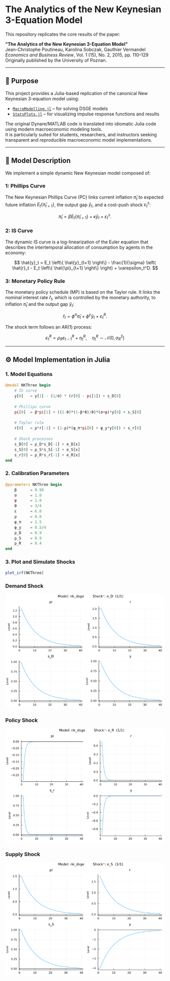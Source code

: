 # The Analytics of the New Keynesian 3-Equation Model

This repository replicates the core results of the paper:

**"The Analytics of the New Keynesian 3-Equation Model"**  
Jean-Christophe Poutineau, Karolina Sobczak, Gauthier Vermandel  
_Economics and Business Review_, Vol. 1 (15), No. 2, 2015, pp. 110–129  
Originally published by the University of Poznan.

---

## 📌 Purpose

This project provides a Julia-based replication of the canonical New Keynesian 3-equation model using:

- [`MacroModelling.jl`](https://github.com/IMFS-MMB/MacroModelling.jl) – for solving DSGE models
- [`StatsPlots.jl`](https://github.com/JuliaPlots/StatsPlots.jl) – for visualizing impulse response functions and results

The original Dynare/MATLAB code is translated into idiomatic Julia code using modern macroeconomic modeling tools.  
It is particularly suited for students, researchers, and instructors seeking transparent and reproducible macroeconomic model implementations.

---

## 📘 Model Description

We implement a simple dynamic New Keynesian model composed of:

### 1: Phillips Curve

The New Keynesian Phillips Curve (PC) links current inflation $\hat{\pi}_t$ to expected future inflation $E_t\{\hat{\pi}_{t+1}\}$, the output gap $\hat{y}_t$, and a cost-push shock $\varepsilon_t^s$:

$$
\hat{\pi}_t = \beta E_t \left\{ \hat{\pi}_{t+1} \right\} + \kappa \hat{y}_t + \varepsilon_t^s.
$$

### 2: IS Curve

The dynamic IS curve is a log-linearization of the Euler equation that describes the intertemporal allocation of consumption by agents in the economy:

$$
\hat{y}_t = E_t \left\{ \hat{y}_{t+1} \right\} - \frac{1}{\sigma} \left( \hat{r}_t - E_t \left\{ \hat{\pi}_{t+1} \right\} \right) + \varepsilon_t^D.
$$

### 3: Monetary Policy Rule

The monetary policy schedule (MP) is based on the Taylor rule. It links the nominal interest rate $\hat{r}_t$, which is controlled by the monetary authority, to inflation $\hat{\pi}_t$ and the output gap $\hat{y}_t$:

$$
\hat{r}_t = \phi^{\pi} \hat{\pi}_t + \phi^{y} \hat{y}_t + \varepsilon_t^R.
$$

The shock term follows an AR(1) process:

$$
\varepsilon_t^R = \rho_R \varepsilon_{t-1}^R + \eta_t^R, \quad \eta_t^R \sim \mathcal{N}(0, \sigma_R^2)
$$

---

## ⚙️ Model Implementation in Julia

### 1. Model Equations

```julia
@model NKThree begin
    # IS curve
    y[0]   = y[1] - (1/σ) * (r[0] - pi[1]) + s_D[0]

    # Phillips curve
    pi[0]  = β*pi[1] + ((1-θ)*(1-β*θ)/θ)*(σ+φ)*y[0] + s_S[0]

    # Taylor rule
    r[0]   = ρ*r[-1] + (1-ρ)*(φ_π*pi[0] + φ_y*y[0]) + s_r[0]

    # Shock processes
    s_D[0] = ρ_D*s_D[-1] + e_D[x]
    s_S[0] = ρ_S*s_S[-1] + e_S[x]
    s_r[0] = ρ_R*s_r[-1] + e_R[x]
end
```

### 2. Calibration Parameters 

```julia
@parameters NKThree begin
    β      = 0.99
    σ      = 1.0
    φ      = 1.0
    θ      = 3/4
    ε      = 6.0
    ρ      = 0.0
    φ_π    = 1.5
    φ_y    = 0.5/4
    ρ_D    = 0.9
    ρ_S    = 0.9
    ρ_R    = 0.4
end
```
### 3. Plot and Simulate Shocks 
```julia
plot_irf(NKThree)
```

### Demand Shock
![Demand Shock](irf_baseline_D.png)

### Policy Shock
![Policy Shock](irf_baseline_R.png)

### Supply Shock
![Supply Shock](irf_baseline_S.png)
